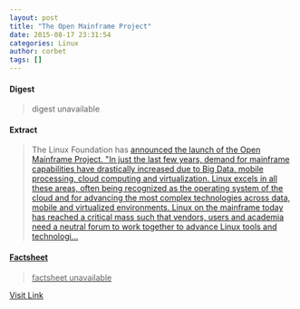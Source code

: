 ```yaml
---
layout: post
title: "The Open Mainframe Project"
date: 2015-08-17 23:31:54
categories: Linux
author: corbet
tags: []
---
```



#### Digest
>digest unavailable

#### Extract
>The Linux Foundation has <a href="https://www.openmainframeproject.org/news/announcement/2015/08/linux-foundation-brings-together-industry-heavyweights-advance-linux">announced the launch of the Open Mainframe Project. "In just the last few years, demand for mainframe capabilities have drastically increased due to Big Data, mobile processing, cloud computing and virtualization. Linux excels in all these areas, often being recognized as the operating system of the cloud and for advancing the most complex technologies across data, mobile and virtualized environments. Linux on the mainframe today has reached a critical mass such that vendors, users and academia need a neutral forum to work together to advance Linux tools and technologi...

#### Factsheet
>factsheet unavailable

[Visit Link](http://lwn.net/Articles/654775/rss)


